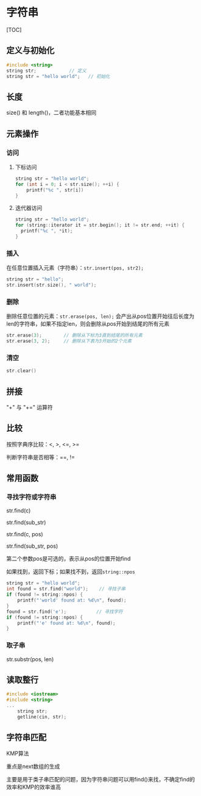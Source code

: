 # 字符串

[TOC]

## 定义与初始化

```c++
#include <string>
string str;            // 定义
string str = "hello world";   // 初始化
```

## 长度

size() 和 length()，二者功能基本相同

## 元素操作

### 访问

1. 下标访问

    ```c++
    string str = "hello world";
    for (int i = 0; i < str.size(); ++i) {
    	printf("%c ", str[i])
    }
    ```

2. 迭代器访问

    ```c++
    string str = "hello world";
    for (string::iterator it = str.begin(); it != str.end; ++it) {
      printf("%c ", *it);
    }
    ```

### 插入

在任意位置插入元素（字符串）：`str.insert(pos, str2);`

```c++
string str = "hello";
str.insert(str.size(), " world");
```

### 删除

删除任意位置的元素：`str.erase(pos, len);` 会产出从pos位置开始往后长度为len的字符串，如果不指定len，则会删除从pos开始到结尾的所有元素

```c++
str.erase(3);        // 删除从下标为3直到结尾的所有元素
str.erase(3, 2);     // 删除从下表为3开始的2个元素
```

### 清空

```c++
str.clear()
```

## 拼接

"+" 与 "+=" 运算符

## 比较

按照字典序比较：<, >, <=, >=

判断字符串是否相等：==, !=

## 常用函数

### 寻找字符或字符串

str.find(c)

str.find(sub_str)

str.find(c, pos)

str.find(sub_str, pos)

第二个参数pos是可选的，表示从pos的位置开始find

如果找到，返回下标；如果找不到，返回`string::npos`

```c++
string str = "hello world";
int found = str.find("world");    // 寻找子串
if (found != string::npos) {
	printf("'world' found at: %d\n", found);
}
found = str.find('e');           // 寻找字符
if (found != string::npos) {
	printf("'e' found at: %d\n", found);
}
```

### 取子串

str.substr(pos, len)

## 读取整行

```c++
#include <iostream>
#include <string>
...
	string str;
	getline(cin, str);
```

## 字符串匹配

KMP算法

重点是next数组的生成

主要是用于类子串匹配的问题，因为字符串问题可以用find()来找，不确定find的效率和KMP的效率谁高